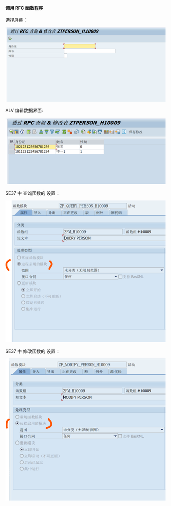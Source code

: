 #### 调用 RFC 函数程序



选择屏幕：

![选择界面](./选择界面.png)



ALV 编辑数据界面:

![ALV界面](./ALV界面.png)



SE37 中 查询函数的 设置：

![QUERY-RFC-CONF](./QUERY-RFC-CONF.png)





SE37 中 修改函数的 设置：

![ZF_MODIFY_CONF](./ZF_MODIFY_CONF.png)